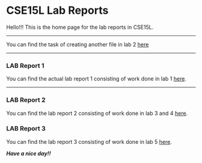 # CSE15L Lab Reports

Hello!!!
This is the home page for the lab reports in CSE15L.

---

You can find the task of creating another file in lab 2 [here](https://khushijpatel.github.io/cse15l-lab-reports/file2.html)

---
### LAB Report 1

You can find the actual lab report 1 consisting of work done in lab 1 [here](https://khushijpatel.github.io/cse15l-lab-reports/lab-report-1/report1.html).

---

### LAB Report 2

You can find the lab report 2 consisting of work done in lab 3 and 4 [here](https://khushijpatel.github.io/cse15l-lab-reports/lab-report-2/report2.html).


### LAB Report 3

You can find the lab report 3 consisting of work done in lab 5 [here](https://khushijpatel.github.io/cse15l-lab-reports/lab-report-3-week-6/report3.html).


***Have a nice day!!***

